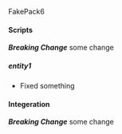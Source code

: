 FakePack6
#### Scripts
***Breaking Change*** some change
##### entity1
- Fixed something
#### Integeration
***Breaking Change*** some change
